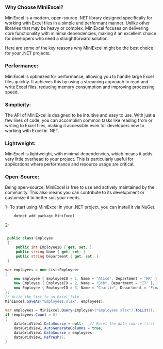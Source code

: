 ### Why Choose MiniExcel?

MiniExcel is a modern, open-source .NET library designed specifically for working with Excel files in a simple and performant manner. Unlike other libraries that may be heavy or complex, MiniExcel focuses on delivering core functionality with minimal dependencies, making it an excellent choice for developers who need a straightforward solution.

Here are some of the key reasons why MiniExcel might be the best choice for your .NET projects.

### Performance:
MiniExcel is optimized for performance, allowing you to handle large Excel files quickly. It achieves this by using a streaming approach to read and write Excel files, reducing memory consumption and improving processing speed.

### Simplicity:
The API of MiniExcel is designed to be intuitive and easy to use. With just a few lines of code, you can accomplish common tasks like reading from or writing to Excel files, making it accessible even for developers new to working with Excel in .NET.
	
### Lightweight:
MiniExcel is lightweight, with minimal dependencies, which means it adds very little overhead to your project. This is particularly useful for applications where performance and resource usage are critical.

### Open-Source:
 Being open-source, MiniExcel is free to use and actively maintained by the community. This also means you can contribute to its development or customize it to better suit your needs.


1-  To start using MiniExcel in your .NET project, you can install it via NuGet.

		dotnet add package MiniExcel

2- 

```c#

 public class Employee
 {
     public int EmployeeID { get; set; }
     public string Name { get; set; }
     public string Department { get; set; }
 }

var employees = new List<Employee>
{
    new Employee { EmployeeID = 1, Name = "Alice", Department = "HR" },
    new Employee { EmployeeID = 2, Name = "Bob", Department = "IT" },
    new Employee { EmployeeID = 3, Name = "Charlie", Department = "Finance" }
};
// Write the list to an Excel file
MiniExcel.SaveAs("Employees.xlsx", employees);

var employees = MiniExcel.Query<Employee>("Employees.xlsx").ToList();               
if (employees.Count > 0)
{
    dataGridView1.DataSource = null;   // Reset the data source first
    dataGridView1.AutoGenerateColumns = true;
    dataGridView1.DataSource = employees;
    dataGridView1.Refresh();
}
```
